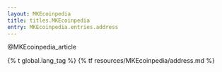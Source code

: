 ```yaml
---
layout: MKEcoinpedia
title: titles.MKEcoinpedia
entry: MKEcoinpedia.entries.address
---
```


@MKEcoinpedia_article

{% t global.lang_tag %}
{% tf resources/MKEcoinpedia/address.md %}
